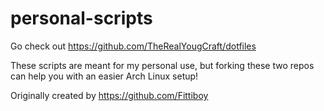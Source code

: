 # personal-scripts
Go check out https://github.com/TheRealYougCraft/dotfiles

These scripts are meant for my personal use, but forking these two repos can help you with an easier Arch Linux setup!

Originally created by https://github.com/Fittiboy
